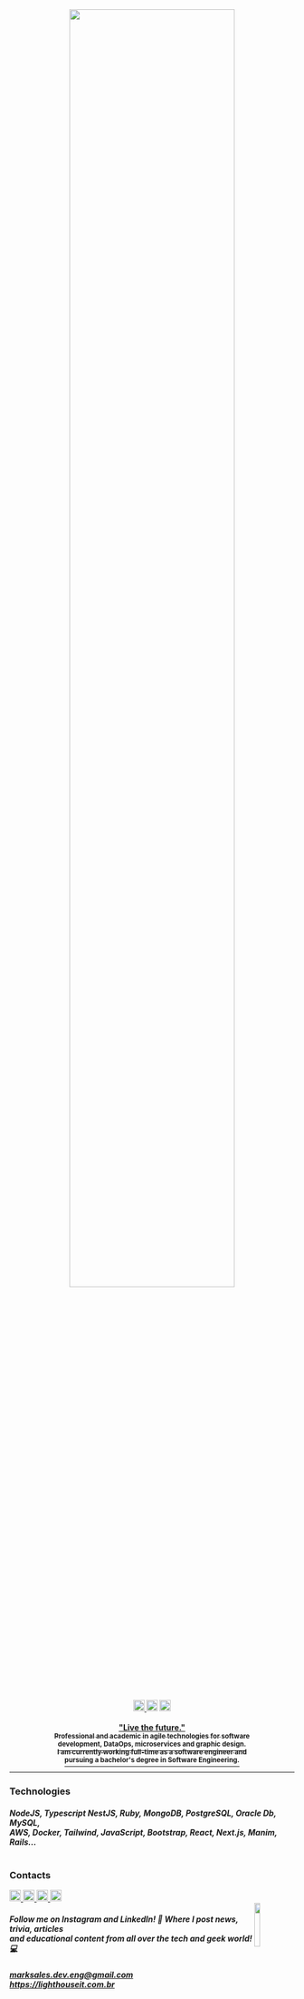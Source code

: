 <div align="center"><img width="76%" src="https://user-images.githubusercontent.com/95272518/180259017-2bb4b446-7c4a-4062-860b-e238ea2983f0.svg"></div>
<br>
<div align="center"><sub>
   <a href="https://drive.google.com/u/0/uc?id=1uHnmY5VJI2K71h53dBZPvW020ngPj1bO&export=download">
      <img height="20px" src="https://img.shields.io/badge/Download CV-%236633cc?&color=003140&style=flat">
   </a>
   <img height="20px" src="https://hits.seeyoufarm.com/api/count/incr/badge.svg?url=https%3A%2F%2Fgithub.com%2Fmarkleysales&count_bg=%23003140&title_bg=%23003140&icon=myspace.svg&icon_color=%23FFFFFF&title=Profile+Views&edge_flat=false">
   <a href="https://gitlab.com/marksales">
      <img height="20px" src="https://img.shields.io/badge/GitLab-%236633?style=flat&logo=GitLab&color=003140">
   </a>
</sub></div>
<br>
<div align="center">
<a href="https://github.com/markleysales"><b>"Live the future."
   <br>
   <sub>Professional and academic in agile technologies for software</sub>
   <br>
   <sup>development, DataOps, microservices and graphic design.</sup>
   <br>
   <sub>I am currently working full-time as a software engineer and</sub>
   <br>
   <sup>pursuing a bachelor's degree in Software Engineering.</sup></b></a>
</div>
<!-- 76 -->

<hr>

<div>
  <h3>Technologies</H3>
  <h5>
    NodeJS, Typescript NestJS, <i>Ruby</i>, MongoDB, PostgreSQL, Oracle Db, MySQL,<br>
    AWS, Docker, Tailwind, <i>JavaScript</i>, Bootstrap, React, Next.js, Manim, Rails...<br><br>
  </h5>
</div>


<h3>Contacts</h3>
<div id="social-medias">
   <a href="https://www.instagram.com/mark_sales.it">
      <img height="20px" src="https://img.shields.io/badge/Instagram-%bebebecc?style=flat&logo=Instagram&logoColor=white&color=003140">
   </a>
   <a href="https://www.linkedin.com/in/markley-sales">
      <img height="20px" src="https://img.shields.io/badge/LinkedIn-%236633?style=flat&logo=LinkedIn&logoColor=white&color=003140">
   </a>
   <a href="https://www.behance.net/markleysales">
      <img height="20px" src="https://img.shields.io/badge/Behance-%bebebecc?style=flat&logo=Behance&logoColor=white&color=003140">
   </>
   <a href="https://api.whatsapp.com/send?phone=5591983367707&text=Hello%20Markley!%20I%20visited%20your%20profile%20on%20GitHub%20and%20would%20like%20to%20talk%20about%20it.">
      <img height="20px" src="https://img.shields.io/badge/Whatsapp-%236633cc?&logo=Whatsapp&logoColor=white&color=003140&style=flat">
   </a>
</div>
<sup><img align="right" width="14%" src="https://user-images.githubusercontent.com/95272518/170850823-0fbcd2a2-d39f-450e-8659-06cbb93b211f.svg"></sup>
<div>
   <h5>
      Follow me on Instagram and LinkedIn! 🔔 Where I post news, trivia, articles<br>
      and educational content from all over the tech and geek world! 💻
   </h5>
</div>
<div>
   <h5><a href="mailto:marksales.dev.eng@gmail.com">
      marksales.dev.eng@gmail.com
   <br>
   <a href="https://lighthouseit.com.br/">
      https://lighthouseit.com.br
   </a></h5>
</div>

